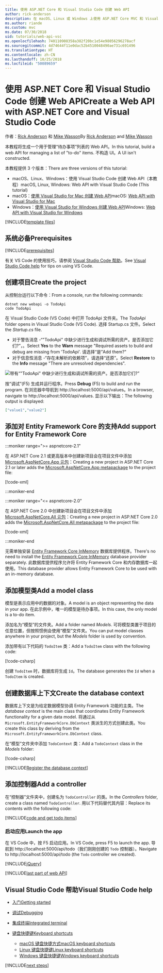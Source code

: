 ```yaml
---
title: 使用 ASP.NET Core 和 Visual Studio Code 创建 Web API
author: rick-anderson
description: 在 macOS、Linux 或 Windows 上使用 ASP.NET Core MVC 和 Visual Studio Code 构建 Web API
ms.author: riande
ms.custom: mvc
ms.date: 07/30/2018
uid: tutorials/web-api-vsc
ms.openlocfilehash: 740110908358a382f20bc1e54e98056296278acf
ms.sourcegitcommit: 4d74644f11e0dac52b4510048490ae731c691496
ms.translationtype: HT
ms.contentlocale: zh-CN
ms.lasthandoff: 10/25/2018
ms.locfileid: "50089659"
---
```

# <a name="create-a-web-api-with-aspnet-core-and-visual-studio-code"></a><span data-ttu-id="50b8e-103">使用 ASP.NET Core 和 Visual Studio Code 创建 Web API</span><span class="sxs-lookup"><span data-stu-id="50b8e-103">Create a Web API with ASP.NET Core and Visual Studio Code</span></span>

<span data-ttu-id="50b8e-104">作者：[Rick Anderson](https://twitter.com/RickAndMSFT) 和 [Mike Wasson](https://github.com/mikewasson)</span><span class="sxs-lookup"><span data-stu-id="50b8e-104">By [Rick Anderson](https://twitter.com/RickAndMSFT) and [Mike Wasson](https://github.com/mikewasson)</span></span>

<span data-ttu-id="50b8e-105">本教程将生成一个用于管理“待办事项”列表的 Web API。</span><span class="sxs-lookup"><span data-stu-id="50b8e-105">In this tutorial, build a web API for managing a list of "to-do" items.</span></span> <span data-ttu-id="50b8e-106">不构造 UI。</span><span class="sxs-lookup"><span data-stu-id="50b8e-106">A UI isn't constructed.</span></span>

<span data-ttu-id="50b8e-107">本教程提供 3 个版本：</span><span class="sxs-lookup"><span data-stu-id="50b8e-107">There are three versions of this tutorial:</span></span>

* <span data-ttu-id="50b8e-108">macOS、Linux、Windows：使用 Visual Studio Code 创建 Web API（本教程）</span><span class="sxs-lookup"><span data-stu-id="50b8e-108">macOS, Linux, Windows: Web API with Visual Studio Code (This tutorial)</span></span>
* <span data-ttu-id="50b8e-109">macOS：[使用 Visual Studio for Mac 创建 Web API](xref:tutorials/first-web-api-mac)</span><span class="sxs-lookup"><span data-stu-id="50b8e-109">macOS: [Web API with Visual Studio for Mac](xref:tutorials/first-web-api-mac)</span></span>
* <span data-ttu-id="50b8e-110">Windows：[使用 Visual Studio for Windows 创建 Web API](xref:tutorials/first-web-api)</span><span class="sxs-lookup"><span data-stu-id="50b8e-110">Windows: [Web API with Visual Studio for Windows](xref:tutorials/first-web-api)</span></span>

<!-- WARNING: The code AND images in this doc are used by uid: tutorials/web-api-vsc, tutorials/first-web-api-mac and tutorials/first-web-api. If you change any code/images in this tutorial, update uid: tutorials/web-api-vsc -->

[!INCLUDE[template files](../includes/webApi/intro.md)]

## <a name="prerequisites"></a><span data-ttu-id="50b8e-111">系统必备</span><span class="sxs-lookup"><span data-stu-id="50b8e-111">Prerequisites</span></span>

[!INCLUDE[prerequisites](~/includes/net-core-prereqs-vscode.md)]

<span data-ttu-id="50b8e-112">有关 VS Code 的使用技巧，请参阅 [Visual Studio Code 帮助](#visual-studio-code-help)。</span><span class="sxs-lookup"><span data-stu-id="50b8e-112">See [Visual Studio Code help](#visual-studio-code-help) for tips on using VS Code.</span></span>

## <a name="create-the-project"></a><span data-ttu-id="50b8e-113">创建项目</span><span class="sxs-lookup"><span data-stu-id="50b8e-113">Create the project</span></span>

<span data-ttu-id="50b8e-114">从控制台运行以下命令：</span><span class="sxs-lookup"><span data-stu-id="50b8e-114">From a console, run the following commands:</span></span>

```console
dotnet new webapi -o TodoApi
code TodoApi
```

<span data-ttu-id="50b8e-115">在 Visual Studio Code (VS Code) 中打开 TodoApi 文件夹。</span><span class="sxs-lookup"><span data-stu-id="50b8e-115">The *TodoApi* folder opens in Visual Studio Code (VS Code).</span></span> <span data-ttu-id="50b8e-116">选择 Startup.cs 文件。</span><span class="sxs-lookup"><span data-stu-id="50b8e-116">Select the *Startup.cs* file.</span></span>

* <span data-ttu-id="50b8e-117">对于警告消息 -“"TodoApi" 中缺少进行生成和调试所需的资产。是否添加它们?”，。</span><span class="sxs-lookup"><span data-stu-id="50b8e-117">Select **Yes** to the **Warn** message "Required assets to build and debug are missing from 'TodoApi'.</span></span> <span data-ttu-id="50b8e-118">请选择“是”</span><span class="sxs-lookup"><span data-stu-id="50b8e-118">Add them?"</span></span>
* <span data-ttu-id="50b8e-119">对于信息性消息 -“存在未解析的依赖项”，请选择“还原”。</span><span class="sxs-lookup"><span data-stu-id="50b8e-119">Select **Restore** to the **Info** message "There are unresolved dependencies".</span></span>

<!-- uid: tutorials/first-mvc-app-xplat/start-mvc uses the pic below. If you change it, make sure it's consistent -->

![带有“"TodoApi" 中缺少进行生成和调试所需的资产。是否添加它们?”](web-api-vsc/_static/vsc_restore.png)

<span data-ttu-id="50b8e-123">按“调试”(F5) 生成并运行程序。</span><span class="sxs-lookup"><span data-stu-id="50b8e-123">Press **Debug** (F5) to build and run the program.</span></span> <span data-ttu-id="50b8e-124">在浏览器中导航到 http://localhost:5000/api/values。</span><span class="sxs-lookup"><span data-stu-id="50b8e-124">In a browser, navigate to http://localhost:5000/api/values.</span></span> <span data-ttu-id="50b8e-125">显示以下输出：</span><span class="sxs-lookup"><span data-stu-id="50b8e-125">The following output is displayed:</span></span>

```json
["value1","value2"]
```



## <a name="add-support-for-entity-framework-core"></a><span data-ttu-id="50b8e-126">添加对 Entity Framework Core 的支持</span><span class="sxs-lookup"><span data-stu-id="50b8e-126">Add support for Entity Framework Core</span></span>

:::moniker range=">= aspnetcore-2.1"

<span data-ttu-id="50b8e-127">在 ASP.NET Core 2.1 或更高版本中创建新项目会在项目文件中添加 [Microsoft.AspNetCore.App 元包](xref:fundamentals/metapackage-app)：</span><span class="sxs-lookup"><span data-stu-id="50b8e-127">Creating a new project in ASP.NET Core 2.1 or later adds the [Microsoft.AspNetCore.App metapackage](xref:fundamentals/metapackage-app) to the project file:</span></span>

[!code-xml[](first-web-api/samples/2.1/TodoApi/TodoApi.csproj?name=snippet_Metapackage&highlight=2)]

:::moniker-end

:::moniker range="<= aspnetcore-2.0"

<span data-ttu-id="50b8e-128">在 ASP.NET Core 2.0 中创建新项目会在项目文件中添加 [Microsoft.AspNetCore.All 元包](xref:fundamentals/metapackage)：</span><span class="sxs-lookup"><span data-stu-id="50b8e-128">Creating a new project in ASP.NET Core 2.0 adds the [Microsoft.AspNetCore.All metapackage](xref:fundamentals/metapackage) to the project file:</span></span>

[!code-xml[](first-web-api/samples/2.0/TodoApi/TodoApi.csproj?name=snippet_Metapackage&highlight=2)]

:::moniker-end

<span data-ttu-id="50b8e-129">无需单独安装 [Entity Framework Core InMemory](/ef/core/providers/in-memory/) 数据库提供程序。</span><span class="sxs-lookup"><span data-stu-id="50b8e-129">There's no need to install the [Entity Framework Core InMemory](/ef/core/providers/in-memory/) database provider separately.</span></span> <span data-ttu-id="50b8e-130">此数据库提供程序允许将 Entity Framework Core 和内存数据库一起使用。</span><span class="sxs-lookup"><span data-stu-id="50b8e-130">This database provider allows Entity Framework Core to be used with an in-memory database.</span></span>

## <a name="add-a-model-class"></a><span data-ttu-id="50b8e-131">添加模型类</span><span class="sxs-lookup"><span data-stu-id="50b8e-131">Add a model class</span></span>

<span data-ttu-id="50b8e-132">模型是表示应用中的数据的对象。</span><span class="sxs-lookup"><span data-stu-id="50b8e-132">A model is an object representing the data in your app.</span></span> <span data-ttu-id="50b8e-133">在此示例中，唯一的模型是待办事项。</span><span class="sxs-lookup"><span data-stu-id="50b8e-133">In this case, the only model is a to-do item.</span></span>

<span data-ttu-id="50b8e-134">添加名为“模型”的文件夹。</span><span class="sxs-lookup"><span data-stu-id="50b8e-134">Add a folder named *Models*.</span></span> <span data-ttu-id="50b8e-135">可将模型类置于项目的任意位置，但按照惯例会使用“模型”文件夹。</span><span class="sxs-lookup"><span data-stu-id="50b8e-135">You can put model classes anywhere in your project, but the *Models* folder is used by convention.</span></span>

<span data-ttu-id="50b8e-136">添加带有以下代码的 `TodoItem` 类：</span><span class="sxs-lookup"><span data-stu-id="50b8e-136">Add a `TodoItem` class with the following code:</span></span>

[!code-csharp[](first-web-api/samples/2.0/TodoApi/Models/TodoItem.cs)]

<span data-ttu-id="50b8e-137">创建 `TodoItem` 时，数据库将生成 `Id`。</span><span class="sxs-lookup"><span data-stu-id="50b8e-137">The database generates the `Id` when a `TodoItem` is created.</span></span>

## <a name="create-the-database-context"></a><span data-ttu-id="50b8e-138">创建数据库上下文</span><span class="sxs-lookup"><span data-stu-id="50b8e-138">Create the database context</span></span>

<span data-ttu-id="50b8e-139">数据库上下文是为给定数据模型协调 Entity Framework 功能的主类。</span><span class="sxs-lookup"><span data-stu-id="50b8e-139">The *database context* is the main class that coordinates Entity Framework functionality for a given data model.</span></span> <span data-ttu-id="50b8e-140">将通过从 `Microsoft.EntityFrameworkCore.DbContext` 类派生的方式创建此类。</span><span class="sxs-lookup"><span data-stu-id="50b8e-140">You create this class by deriving from the `Microsoft.EntityFrameworkCore.DbContext` class.</span></span>

<span data-ttu-id="50b8e-141">在“模型”文件夹中添加 `TodoContext` 类：</span><span class="sxs-lookup"><span data-stu-id="50b8e-141">Add a `TodoContext` class in the *Models* folder:</span></span>

[!code-csharp[](first-web-api/samples/2.0/TodoApi/Models/TodoContext.cs)]

[!INCLUDE[Register the database context](../includes/webApi/register_dbContext.md)]

## <a name="add-a-controller"></a><span data-ttu-id="50b8e-142">添加控制器</span><span class="sxs-lookup"><span data-stu-id="50b8e-142">Add a controller</span></span>

<span data-ttu-id="50b8e-143">在“控制器”文件夹中，创建名为 `TodoController` 的类。</span><span class="sxs-lookup"><span data-stu-id="50b8e-143">In the *Controllers* folder, create a class named `TodoController`.</span></span> <span data-ttu-id="50b8e-144">用以下代码替代其内容：</span><span class="sxs-lookup"><span data-stu-id="50b8e-144">Replace its contents with the following code:</span></span>

[!INCLUDE[code and get todo items](../includes/webApi/getTodoItems.md)]

### <a name="launch-the-app"></a><span data-ttu-id="50b8e-145">启动应用</span><span class="sxs-lookup"><span data-stu-id="50b8e-145">Launch the app</span></span>

<span data-ttu-id="50b8e-146">在 VS Code 中，按 F5 启动应用。</span><span class="sxs-lookup"><span data-stu-id="50b8e-146">In VS Code, press F5 to launch the app.</span></span> <span data-ttu-id="50b8e-147">导航到 http://localhost:5000/api/todo（我们刚刚创建的 `Todo` 控制器）。</span><span class="sxs-lookup"><span data-stu-id="50b8e-147">Navigate to http://localhost:5000/api/todo (the `Todo` controller we created).</span></span>

[!INCLUDE[jQuery](../includes/webApi/add-jquery.md)]

[!INCLUDE[last part of web API](../includes/webApi/end.md)]

## <a name="visual-studio-code-help"></a><span data-ttu-id="50b8e-148">Visual Studio Code 帮助</span><span class="sxs-lookup"><span data-stu-id="50b8e-148">Visual Studio Code help</span></span>

* [<span data-ttu-id="50b8e-149">入门</span><span class="sxs-lookup"><span data-stu-id="50b8e-149">Getting started</span></span>](https://code.visualstudio.com/docs)
* [<span data-ttu-id="50b8e-150">调试</span><span class="sxs-lookup"><span data-stu-id="50b8e-150">Debugging</span></span>](https://code.visualstudio.com/docs/editor/debugging)
* [<span data-ttu-id="50b8e-151">集成终端</span><span class="sxs-lookup"><span data-stu-id="50b8e-151">Integrated terminal</span></span>](https://code.visualstudio.com/docs/editor/integrated-terminal)
* [<span data-ttu-id="50b8e-152">键盘快捷键</span><span class="sxs-lookup"><span data-stu-id="50b8e-152">Keyboard shortcuts</span></span>](https://code.visualstudio.com/docs/getstarted/keybindings#_keyboard-shortcuts-reference)

  * [<span data-ttu-id="50b8e-153">macOS 键盘快捷方式</span><span class="sxs-lookup"><span data-stu-id="50b8e-153">macOS keyboard shortcuts</span></span>](https://code.visualstudio.com/shortcuts/keyboard-shortcuts-macos.pdf)
  * [<span data-ttu-id="50b8e-154">Linux 键盘快捷键</span><span class="sxs-lookup"><span data-stu-id="50b8e-154">Linux keyboard shortcuts</span></span>](https://code.visualstudio.com/shortcuts/keyboard-shortcuts-linux.pdf)
  * [<span data-ttu-id="50b8e-155">Windows 键盘快捷键</span><span class="sxs-lookup"><span data-stu-id="50b8e-155">Windows keyboard shortcuts</span></span>](https://code.visualstudio.com/shortcuts/keyboard-shortcuts-windows.pdf)

[!INCLUDE[next steps](../includes/webApi/next.md)]
